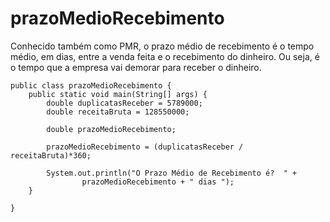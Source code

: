 # prazoMedioRecebimento
Conhecido também como PMR, o prazo médio de recebimento é o tempo médio, em dias, entre a venda feita e o recebimento do dinheiro. Ou seja, é o tempo que a empresa vai demorar para receber o dinheiro.

```
public class prazoMedioRecebimento {
	public static void main(String[] args) {
		double duplicatasReceber = 5789000;
		double receitaBruta = 128550000;

		double prazoMedioRecebimento;

		prazoMedioRecebimento = (duplicatasReceber / receitaBruta)*360;

		System.out.println("O Prazo Médio de Recebimento é?  " + 
				prazoMedioRecebimento + " dias ");
	}

}
